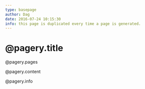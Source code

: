 ```yaml
---
type: basepage
author: Dag
date: 2016-07-24 10:15:30
info: this page is duplicated every time a page is generated.
---
```


# @pagery.title

@pagery.pages

@pagery.content

@pagery.info